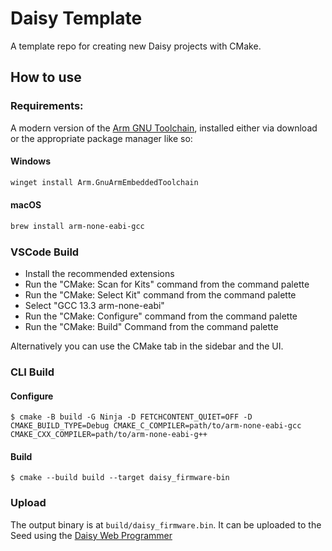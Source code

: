 # Daisy Template
A template repo for creating new Daisy projects with CMake.

## How to use

### Requirements:
A modern version of the [Arm GNU Toolchain](https://developer.arm.com/downloads/-/arm-gnu-toolchain-downloads), installed either via download or the appropriate package manager like so:
#### Windows
```ps
winget install Arm.GnuArmEmbeddedToolchain
```
#### macOS
```bash
brew install arm-none-eabi-gcc
```
### VSCode Build
- Install the recommended extensions
- Run the "CMake: Scan for Kits" command from the command palette
- Run the "CMake: Select Kit" command from the command palette
- Select "GCC 13.3 arm-none-eabi"
- Run the "CMake: Configure" command from the command palette
- Run the "CMake: Build" Command from the command palette

Alternatively you can use the CMake tab in the sidebar and the UI.

### CLI Build
#### Configure
```
$ cmake -B build -G Ninja -D FETCHCONTENT_QUIET=OFF -D CMAKE_BUILD_TYPE=Debug CMAKE_C_COMPILER=path/to/arm-none-eabi-gcc CMAKE_CXX_COMPILER=path/to/arm-none-eabi-g++
```

#### Build
```
$ cmake --build build --target daisy_firmware-bin
```

### Upload
The output binary is at `build/daisy_firmware.bin`. It can be uploaded to the Seed using the [Daisy Web Programmer](https://electro-smith.github.io/Programmer/)
